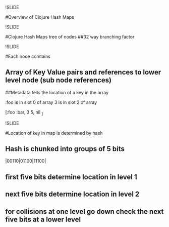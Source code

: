 !SLIDE

#Overview of Clojure Hash Maps

!SLIDE

#Clojure Hash Maps tree of nodes
##32 way branching factor

!SLIDE

#Each node comtains
## Array of Key Value pairs and references to lower level node (sub node references)
##Metadata tells the location of a key in the array

:foo is in slot 0 of array
3 is in slot 2 of array

[:foo :bar, 3 5, nil <sub node refence>]

!SLIDE

#Location of key in map is determined by hash
## Hash is chunked into groups of 5 bits

|00110|01100|11100|

## first five bits determine location in level 1
## next five bits determine location in level 2

## for collisions at one level go down check the next five bits at a lower level
